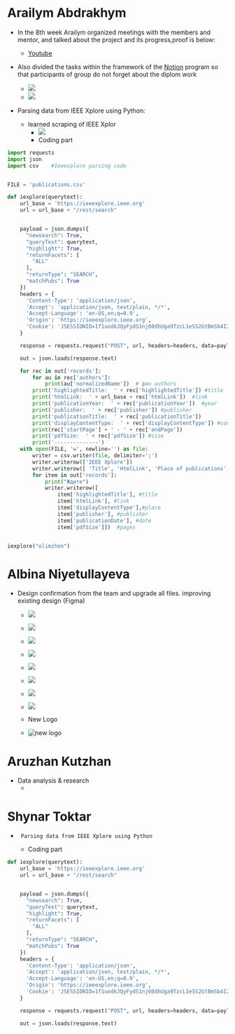# Arailym Abdrakhym
*    In the 8th week Arailym organized meetings with the members and mentor, and talked about the project and its progress,proof is below:
      + [Youtube](https://youtu.be/Kwo2YrUfA48)

*   Also divided the tasks within the framework of the [Notion](https://www.notion.so/c96f404fd204448ca2ba0e2da8b3b767?v=3b7a048427274732b44eaa8537c5ba3e) program so that participants of group do not forget about the diplom work
    + ![](https://github.com/SuleymanDemirelKazakhstan/diploma-project-april/blob/main/Diploma%20Document/figures/Снимок%20экрана%202022-03-14%20в%2004.52.05.png)
    + ![](https://github.com/SuleymanDemirelKazakhstan/diploma-project-april/blob/main/Diploma%20Document/figures/Снимок%20экрана%202022-03-14%20в%2004.50.57.png)
*  Parsing data from IEEE Xplore using Python:
   * learned scraping of IEEE Xplor
       + ![](https://github.com/SuleymanDemirelKazakhstan/diploma-project-april/blob/main/Diploma%20Document/figures/Снимок%20экрана%202022-03-14%20в%2006.15.43.png)
       + Coding part
````py
import requests
import json
import csv    #Ieeexplore parsing code


FILE = 'publications.csv'

def iexplore(querytext):
    url_base = 'https://ieeexplore.ieee.org'
    url = url_base + "/rest/search"


    payload = json.dumps({
      "newsearch": True,
      "queryText": querytext,
      "highlight": True,
      "returnFacets": [
        "ALL"
      ],
      "returnType": "SEARCH",
      "matchPubs": True
    })
    headers = {
      'Content-Type': 'application/json',
      'Accept': 'application/json, text/plain, */*',
      'Accept-Language': 'en-US,en;q=0.9',
      'Origin': 'https://ieeexplore.ieee.org',
      'Cookie': 'JSESSIONID=1f1uodkJQyFydS1nj60dhUga9TzcL1eSS2GtBmSb4I2UWoFyct4e!-1059566563; TS01b03060=012f3506239362e2457f97d2093c7ee2a7ae609257d4f289c6faeaf1e87e8b729d50e85168a48a955b71aa49179c7761b2b63e68b1; WLSESSION=203580044.20480.0000; ipCheck=46.34.147.74'
    }

    response = requests.request("POST", url, headers=headers, data=payload)

    out = json.loads(response.text)

    for rec in out['records']:
        for au in rec['authors']:
            print(au['normalizedName'])  # фио authors
        print('highlightedTitle:  ' + rec['highlightedTitle']) #title
        print('htmlLink:  ' + url_base + rec['htmlLink'])  #link
        print('publicationYear:  ' + rec['publicationYear'])  #year
        print('publisher:  ' + rec['publisher']) #publisher
        print('publicationTitle:  ' + rec['publicationTitle'])
        print('displayContentType:  ' + rec['displayContentType']) #content type
        print(rec['startPage'] + ' - ' + rec['endPage'])
        print('pdfSize:  ' + rec['pdfSize']) #size
        print('--------------')
    with open(FILE, 'w', newline='') as file:
        writer = csv.writer(file, delimiter=';')
        writer.writerow(['IEEE Xplore'])
        writer.writerow([ 'Title', 'HtmlLink', 'Place of publications', 'Publisher', 'Date', 'Pages'])
        for item in out['records']:
            print("Ждите")
            writer.writerow([
                item['highlightedTitle'], #title
                item['htmlLink'], #link
                item['displayContentType'],#place
                item['publisher'], #publisher
                item['publicationDate'], #date
                item['pdfSize']])  #pages


iexplore("olimzhon")


````
    

# Albina Niyetullayeva
* Design confirmation from the team and upgrade all files.  improving existing design (Figma)
  
   * ![](https://github.com/SuleymanDemirelKazakhstan/diploma-project-april/blob/main/Diploma%20Document/figures/IMAGE%202022-03-14%2006:21:23.jpg)
   * ![](https://github.com/SuleymanDemirelKazakhstan/diploma-project-april/blob/main/Diploma%20Document/figures/IMAGE%202022-03-14%2006:21:27.jpg)
   * ![](https://github.com/SuleymanDemirelKazakhstan/diploma-project-april/blob/main/Diploma%20Document/figures/IMAGE%202022-03-14%2006:21:33.jpg)
   * ![](https://github.com/SuleymanDemirelKazakhstan/diploma-project-april/blob/main/Diploma%20Document/figures/IMAGE%202022-03-14%2006:21:30.jpg)
  
   * ![](https://github.com/SuleymanDemirelKazakhstan/diploma-project-april/blob/main/Diploma%20Document/figures/IMAGE%202022-03-14%2006:21:35.jpg)
   * ![](https://github.com/SuleymanDemirelKazakhstan/diploma-project-april/blob/main/Diploma%20Document/figures/IMAGE%202022-03-14%2006:21:25.jpg)
   * ![](https://github.com/SuleymanDemirelKazakhstan/diploma-project-april/blob/main/Diploma%20Document/figures/IMAGE%202022-03-14%2006:21:38.jpg)
   * ![](https://github.com/SuleymanDemirelKazakhstan/diploma-project-april/blob/main/Diploma%20Document/figures/IMAGE%202022-03-14%2006:21:41.jpg)
   * New Logo
   * ![new logo](https://github.com/SuleymanDemirelKazakhstan/diploma-project-april/blob/main/Diploma%20Document/figures/IMAGE%202022-03-14%2006:21:17.jpg)
   
 
# Aruzhan Kutzhan

* Data analysis & research 
   + ![]()

# Shynar Toktar
*      Parsing data from IEEE Xplore using Python
    + Coding part
````py
def iexplore(querytext):
    url_base = 'https://ieeexplore.ieee.org'
    url = url_base + "/rest/search"


    payload = json.dumps({
      "newsearch": True,
      "queryText": querytext,
      "highlight": True,
      "returnFacets": [
        "ALL"
      ],
      "returnType": "SEARCH",
      "matchPubs": True
    })
    headers = {
      'Content-Type': 'application/json',
      'Accept': 'application/json, text/plain, */*',
      'Accept-Language': 'en-US,en;q=0.9',
      'Origin': 'https://ieeexplore.ieee.org',
      'Cookie': 'JSESSIONID=1f1uodkJQyFydS1nj60dhUga9TzcL1eSS2GtBmSb4I2UWoFyct4e!-1059566563; TS01b03060=012f3506239362e2457f97d2093c7ee2a7ae609257d4f289c6faeaf1e87e8b729d50e85168a48a955b71aa49179c7761b2b63e68b1; WLSESSION=203580044.20480.0000; ipCheck=46.34.147.74'
    }

    response = requests.request("POST", url, headers=headers, data=payload)

    out = json.loads(response.text)

````
